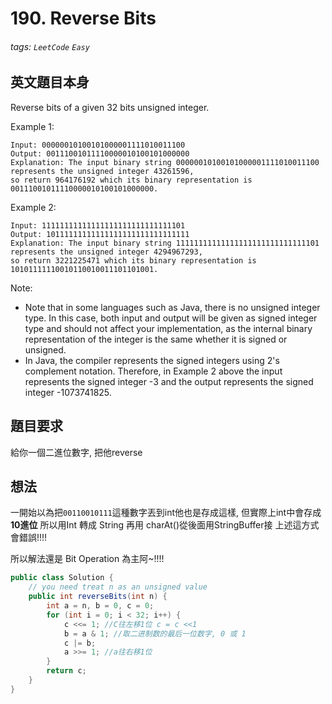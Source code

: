 # 190. Reverse Bits
###### tags: `LeetCode` `Easy`

## 英文題目本身
Reverse bits of a given 32 bits unsigned integer.

 

Example 1:
```
Input: 00000010100101000001111010011100
Output: 00111001011110000010100101000000
Explanation: The input binary string 00000010100101000001111010011100 
represents the unsigned integer 43261596, 
so return 964176192 which its binary representation is 00111001011110000010100101000000.
```
Example 2:
```
Input: 11111111111111111111111111111101
Output: 10111111111111111111111111111111
Explanation: The input binary string 11111111111111111111111111111101 
represents the unsigned integer 4294967293, 
so return 3221225471 which its binary representation is 10101111110010110010011101101001.
```

Note:

- Note that in some languages such as Java, there is no unsigned integer type. 
In this case, both input and output will be given as signed integer type and should not affect your implementation, as the internal binary representation of the integer is the same whether it is signed or unsigned.
- In Java, the compiler represents the signed integers using 2's complement notation. Therefore, in Example 2 above the input represents the signed integer -3 and the output represents the signed integer -1073741825.

## 題目要求
給你一個二進位數字, 把他reverse

## 想法
一開始以為把`00110010111`這種數字丟到int他也是存成這樣, 但實際上int中會存成 **10進位**
所以用Int 轉成 String 再用 charAt()從後面用StringBuffer接
上述這方式會錯誤!!!!

所以解法還是 Bit Operation 為主阿~!!!! 

```java
public class Solution {
    // you need treat n as an unsigned value
    public int reverseBits(int n) {
        int a = n, b = 0, c = 0;
        for (int i = 0; i < 32; i++) {
            c <<= 1; //C往左移1位 c = c <<1
            b = a & 1; //取二进制数的最后一位数字, 0 或 1
            c |= b;
            a >>= 1; //a往右移1位
        }
        return c;
    }
}
```
